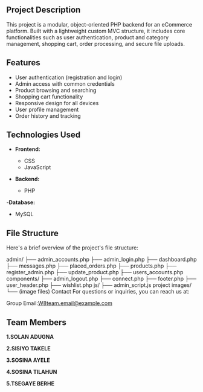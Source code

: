 ##  Project Description

This project is a modular, object-oriented PHP backend for an eCommerce platform. Built with a lightweight custom MVC structure,
it includes core functionalities such as user authentication, product and category management, shopping cart, order processing,
and secure file uploads. 

## Features

- User authentication (registration and login)
- Admin access with common credentials
- Product browsing and searching
- Shopping cart functionality
- Responsive design for all devices
- User profile management
- Order history and tracking


## Technologies Used

- **Frontend:**
  - CSS
  - JavaScript

- **Backend:**
  - PHP
    
-**Database:**
  - MySQL

## File Structure

Here's a brief overview of the project's file structure:

admin/
├── admin_accounts.php
├── admin_login.php
├── dashboard.php
├── messages.php
├── placed_orders.php
├── products.php
├── register_admin.php
├── update_product.php
├── users_accounts.php
components/
├── admin_logout.php
├── connect.php
├── footer.php
├── user_header.php
├── wishlist.php
js/
├── admin_script.js
project images/
└── (image files)
Contact
For questions or inquiries, you can reach us at:

Group Email:W8team.email@example.com

## Team Members
**1.SOLAN ADUGNA**

**2.SISIYO TAKELE**

**3.SOSINA AYELE**

**4.SOSINA TILAHUN**

**5.TSEGAYE BERHE**
